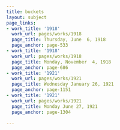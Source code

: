 ```yaml
---
title: buckets
layout: subject
page_links:
- work_title: '1918'
  work_url: pages/works/1918
  page_title: Thursday, June  6, 1918
  page_anchor: page-533
- work_title: '1918'
  work_url: pages/works/1918
  page_title: Monday, November  4, 1918
  page_anchor: page-686
- work_title: '1921'
  work_url: pages/works/1921
  page_title: Wednesday January 26, 1921
  page_anchor: page-1151
- work_title: '1921'
  work_url: pages/works/1921
  page_title: Monday June 27, 1921
  page_anchor: page-1304

---
```

